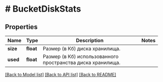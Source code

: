 # # BucketDiskStats

## Properties

Name | Type | Description | Notes
------------ | ------------- | ------------- | -------------
**size** | **float** | Размер (в Кб) диска хранилища. |
**used** | **float** | Размер (в Кб) использованного пространства диска хранилища. |

[[Back to Model list]](../../README.md#models) [[Back to API list]](../../README.md#endpoints) [[Back to README]](../../README.md)
